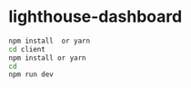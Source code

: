 # lighthouse-dashboard

```sh
npm install  or yarn
cd client
npm install or yarn 
cd 
npm run dev
```
